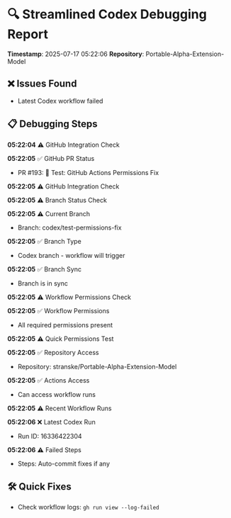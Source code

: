 # 🔍 Streamlined Codex Debugging Report

**Timestamp**: 2025-07-17 05:22:06
**Repository**: Portable-Alpha-Extension-Model

## ❌ Issues Found
- Latest Codex workflow failed

## 📋 Debugging Steps
**05:22:04** ⚠️ GitHub Integration Check

**05:22:05** ✅ GitHub PR Status
  - PR #193: 🧪 Test: GitHub Actions Permissions Fix

**05:22:05** ⚠️ GitHub Integration Check

**05:22:05** ⚠️ Branch Status Check

**05:22:05** ⚠️ Current Branch
  - Branch: codex/test-permissions-fix

**05:22:05** ✅ Branch Type
  - Codex branch - workflow will trigger

**05:22:05** ✅ Branch Sync
  - Branch is in sync

**05:22:05** ⚠️ Workflow Permissions Check

**05:22:05** ✅ Workflow Permissions
  - All required permissions present

**05:22:05** ⚠️ Quick Permissions Test

**05:22:05** ✅ Repository Access
  - Repository: stranske/Portable-Alpha-Extension-Model

**05:22:05** ✅ Actions Access
  - Can access workflow runs

**05:22:05** ⚠️ Recent Workflow Runs

**05:22:06** ❌ Latest Codex Run
  - Run ID: 16336422304

**05:22:06** ⚠️ Failed Steps
  - Steps: Auto-commit fixes if any

## 🛠️ Quick Fixes
- Check workflow logs: `gh run view --log-failed`
